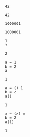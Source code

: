 ```
42

42
```

```
1000001

1000001
```

```
1
2

2
```

```
a = 1
b = 2
a

1
```

```
a = () 1
b = 2
a()

1
```

```
a = (x) x
b = 2
a(1)

1
```